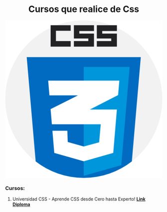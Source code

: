<h1 align="center">  Cursos que realice de Css </h1>

<p align="center">
<img align="center" src="https://github.com/Jhonnyk-book/Desarrollo-web-Basico/blob/main/Css/Css.png" />
</p>

### Cursos:

1. Universidad CSS - Aprende CSS desde Cero hasta Experto!
 **[Link](https://www.udemy.com/course/universidad-css-aprende-css-desde-cero-flexbox-responsive-web-desing/learn/lecture/26007606#overview)** **[Diploma](https://udemy-certificate.s3.amazonaws.com/image/UC-554e3df2-0317-4edb-9a18-18563c4d08ed.jpg?v=1655336498000)**